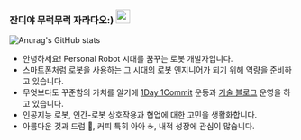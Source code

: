 ### 잔디야 무럭무럭 자라다오:) <img src="https://media.giphy.com/media/hvRJCLFzcasrR4ia7z/giphy.gif" width="25px">

![Anurag's GitHub stats](https://github-readme-stats.vercel.app/api?username=updaun&show_icons=true&theme=gruvbox)

- 안녕하세요! Personal Robot 시대를 꿈꾸는 로봇 개발자입니다.
- 스마트폰처럼 로봇을 사용하는 그 시대의 로봇 엔지니어가 되기 위해 역량을 준비하고 있습니다.
- 무엇보다도 꾸준함의 가치를 알기에 [1Day 1Commit](https://github.com/updaun) 운동과 [기술 블로그](https://updaun.tistory.com/) 운영을 하고 있습니다.
- 인공지능 로봇, 인간-로봇 상호작용과 협업에 대한 고민을 생활화합니다.
- 아름다운 것과 드럼 🎼, 커피 특히 아아  ☕, 내적 성장에 관심이 많습니다.

<!--
**updaun/updaun** is a ✨ _special_ ✨ repository because its `README.md` (this file) appears on your GitHub profile.

Here are some ideas to get you started:

- 🔭 I’m currently working on ...
- 🌱 I’m currently learning ...
- 👯 I’m looking to collaborate on ...
- 🤔 I’m looking for help with ...
- 💬 Ask me about ...
- 📫 How to reach me: ...
- 😄 Pronouns: ...
- ⚡ Fun fact: ...
-->

